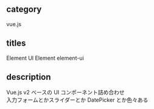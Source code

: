## category

vue.js

## titles

Element UI
Element
element-ui

## description

Vue.js v2 ベースの UI コンポーネント詰め合わせ  
入力フォームとかスライダーとか DatePicker とか色々ある
